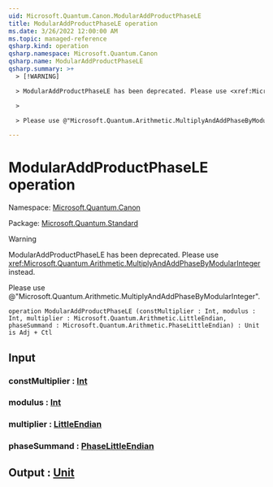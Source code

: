 ```yaml
---
uid: Microsoft.Quantum.Canon.ModularAddProductPhaseLE
title: ModularAddProductPhaseLE operation
ms.date: 3/26/2022 12:00:00 AM
ms.topic: managed-reference
qsharp.kind: operation
qsharp.namespace: Microsoft.Quantum.Canon
qsharp.name: ModularAddProductPhaseLE
qsharp.summary: >+
  > [!WARNING]

  > ModularAddProductPhaseLE has been deprecated. Please use <xref:Microsoft.Quantum.Arithmetic.MultiplyAndAddPhaseByModularInteger> instead.

  >

  > Please use @"Microsoft.Quantum.Arithmetic.MultiplyAndAddPhaseByModularInteger".

---
```


# ModularAddProductPhaseLE operation

Namespace: [Microsoft.Quantum.Canon](xref:Microsoft.Quantum.Canon)

Package: [Microsoft.Quantum.Standard](https://nuget.org/packages/Microsoft.Quantum.Standard)


> [!WARNING]
> ModularAddProductPhaseLE has been deprecated. Please use <xref:Microsoft.Quantum.Arithmetic.MultiplyAndAddPhaseByModularInteger> instead.
>
> Please use @"Microsoft.Quantum.Arithmetic.MultiplyAndAddPhaseByModularInteger".



```qsharp
operation ModularAddProductPhaseLE (constMultiplier : Int, modulus : Int, multiplier : Microsoft.Quantum.Arithmetic.LittleEndian, phaseSummand : Microsoft.Quantum.Arithmetic.PhaseLittleEndian) : Unit is Adj + Ctl
```


## Input

### constMultiplier : [Int](xref:microsoft.quantum.qsharp.valueliterals#int-literals)




### modulus : [Int](xref:microsoft.quantum.qsharp.valueliterals#int-literals)




### multiplier : [LittleEndian](xref:Microsoft.Quantum.Arithmetic.LittleEndian)




### phaseSummand : [PhaseLittleEndian](xref:Microsoft.Quantum.Arithmetic.PhaseLittleEndian)





## Output : [Unit](xref:microsoft.quantum.qsharp.valueliterals#unit-literal)

